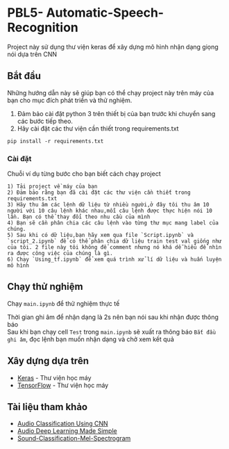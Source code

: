 # PBL5- Automatic-Speech-Recognition

Project này sử dụng thư viện keras để xây dựng mô hình nhận dạng giọng nói dựa trên CNN

## Bắt đầu

Những hướng dẫn này sẽ giúp bạn có thể chạy project này trên máy của bạn cho mục đích phát triển và thử nghiệm.  
1) Đảm bảo cài đặt python 3 trên thiết bị của bạn trước khi chuyển sang các bước tiếp theo.
2) Hãy cài đặt các thư viện cần thiết trong requirements.txt

```angular2html
pip install -r requirements.txt
```

### Cài đặt

Chuỗi ví dụ từng bước cho bạn biết cách chạy project
```
1) Tải project về máy của bạn
2) Đảm bảo rằng bạn đã cài đặt các thư viện cần thiết trong requirements.txt
3) Hãy thu âm các lệnh dữ liệu từ nhiều người,ở đây tôi thu âm 10 người với 10 câu lệnh khác nhau,mỗi câu lệnh được thực hiện nói 10 lần. Bạn có thể thay đổi theo nhu cầu của mình
4) Bạn sẽ cần phân chia các câu lệnh vào từng thư mục mang label của chúng.
5) Sau khi có dữ liệu,bạn hãy xem qua file `Script.ipynb` và `script_2.ipynb` để có thể phân chia dữ liệu train test val giống như của tôi. 2 file này tôi không để comment nhưng nó khá dễ hiểu để nhìn ra được công việc của chúng là gì.
6) Chạy `Using_tf.ipynb` để xem quá trình xử lí dữ liệu và huấn luyện mô hình
```
## Chạy thử nghiệm  

Chạy `main.ipynb` để thử nghiệm thực tế  

Thời gian ghi âm để nhận dạng là 2s nên bạn nói sau khi nhận được thông báo  
Sau khi bạn chạy cell `Test` trong `main.ipynb` sẽ xuất ra thông báo `Bắt đầu ghi âm`, đọc lệnh bạn muốn nhận dạng và chở xem kết quả  

## Xây dựng dựa trên

* [Keras](https://www.Keras.com) - Thư viện học máy
* [TensorFlow](https://www.Tensorflow.com) - Thư viện học máy

## Tài liệu tham khảo
* [Audio Classification Using CNN](https://medium.com/x8-the-ai-community/audio-classification-using-cnn-coding-example-f9cbd272269e)
* [Audio Deep Learning Made Simple](https://towardsdatascience.com/audio-deep-learning-made-simple-sound-classification-step-by-step-cebc936bbe5)
* [Sound-Classification-Mel-Spectrogram](https://github.com/OmarMedhat22/Sound-Classification-Mel-Spectrogram)